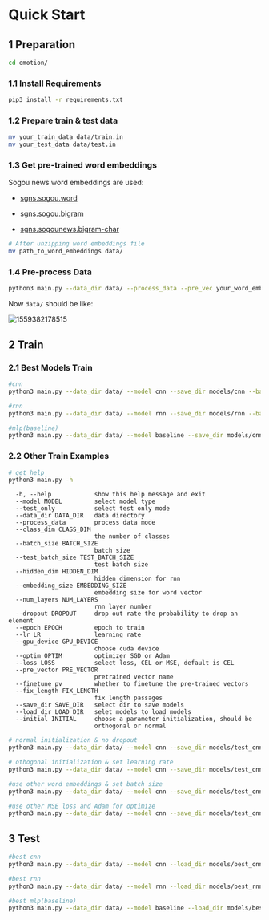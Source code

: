 # Quick Start

## 1 Preparation

``` bash
cd emotion/
```

### 1.1 Install Requirements

```bash
pip3 install -r requirements.txt
```

### 1.2 Prepare train & test data

```bash
mv your_train_data data/train.in
mv your_test_data data/test.in
```

### 1.3 Get pre-trained word embeddings

Sogou news word embeddings are used:

+ [sgns.sogou.word](https://pan.baidu.com/s/1FO39ZYy1mStERf_b53Y_yQ)

+ [sgns.sogou.bigram](https://pan.baidu.com/s/13yVrXeGYkxdGW3P6juiQmA)

+ [sgns.sogounews.bigram-char](https://pan.baidu.com/s/1svFOwFBKnnlsqrF1t99Lnw)

```bash
# After unzipping word embeddings file
mv path_to_word_embeddings data/
```

### 1.4 Pre-process Data

```bash
python3 main.py --data_dir data/ --process_data --pre_vec your_word_embeddings_name
```

Now `data/` should be like:

![1559382178515](C:\Users\GuYuxian\AppData\Roaming\Typora\typora-user-images\1559382178515.png)

## 2 Train

### 2.1 Best Models Train

```bash
#cnn
python3 main.py --data_dir data/ --model cnn --save_dir models/cnn --batch_size 1 --epoch 500 --pre_vec sgns.sogou.bigram

#rnn
python3 main.py --data_dir data/ --model rnn --save_dir models/rnn --batch_size 1 --epoch 200 --pre_vec sgns.sogou.bigram --initial orthogonal

#mlp(baseline)
python3 main.py --data_dir data/ --model baseline --save_dir models/cnn --batch_size 1 --epoch 500 --pre_vec sgns.sogou.bigram
```

### 2.2 Other Train Examples

```bash
# get help
python3 main.py -h
```

```
  -h, --help            show this help message and exit
  --model MODEL         select model type
  --test_only           select test only mode
  --data_dir DATA_DIR   data directory
  --process_data        process data mode
  --class_dim CLASS_DIM
                        the number of classes
  --batch_size BATCH_SIZE
                        batch size
  --test_batch_size TEST_BATCH_SIZE
                        test batch size
  --hidden_dim HIDDEN_DIM
                        hidden dimension for rnn
  --embedding_size EMBEDDING_SIZE
                        embedding size for word vector
  --num_layers NUM_LAYERS
                        rnn layer number
  --dropout DROPOUT     drop out rate the probability to drop an element
  --epoch EPOCH         epoch to train
  --lr LR               learning rate
  --gpu_device GPU_DEVICE
                        choose cuda device
  --optim OPTIM         optimizer SGD or Adam
  --loss LOSS           select loss, CEL or MSE, default is CEL
  --pre_vector PRE_VECTOR
                        pretrained vector name
  --finetune_pv         whether to finetune the pre-trained vectors
  --fix_length FIX_LENGTH
                        fix length passages
  --save_dir SAVE_DIR   select dir to save models
  --load_dir LOAD_DIR   selet models to load models
  --initial INITIAL     choose a parameter initialization, should be
                        orthogonal or normal

```

```bash
# normal initialization & no dropout
python3 main.py --data_dir data/ --model cnn --save_dir models/test_cnn --pre_vec sgns.sogou.bigram --initial normal --dropout 1

# othogonal initialization & set learning rate
python3 main.py --data_dir data/ --model cnn --save_dir models/test_cnn --pre_vec sgns.sogou.bigram --initial normal --lr 0.005

#use other word embeddings & set batch size
python3 main.py --data_dir data/ --model cnn --save_dir models/test_cnn --pre_vec sgns.sogounews.bigram-char --batch_size 64

#use other MSE loss and Adam for optimize
python3 main.py --data_dir data/ --model cnn --save_dir models/test_cnn --pre_vec sgns.sogounews.bigram-char --loss MSE
```



## 3 Test

```bash
#best cnn
python3 main.py --data_dir data/ --model cnn --load_dir models/best_cnn --pre_vec sgns.sogou.bigram

#best rnn
python3 main.py --data_dir data/ --model rnn --load_dir models/best_rnn --pre_vec sgns.sogou.bigram

#best mlp(baseline)
python3 main.py --data_dir data/ --model baseline --load_dir models/best_baseline --pre_vec sgns.sogou.bigram
```


